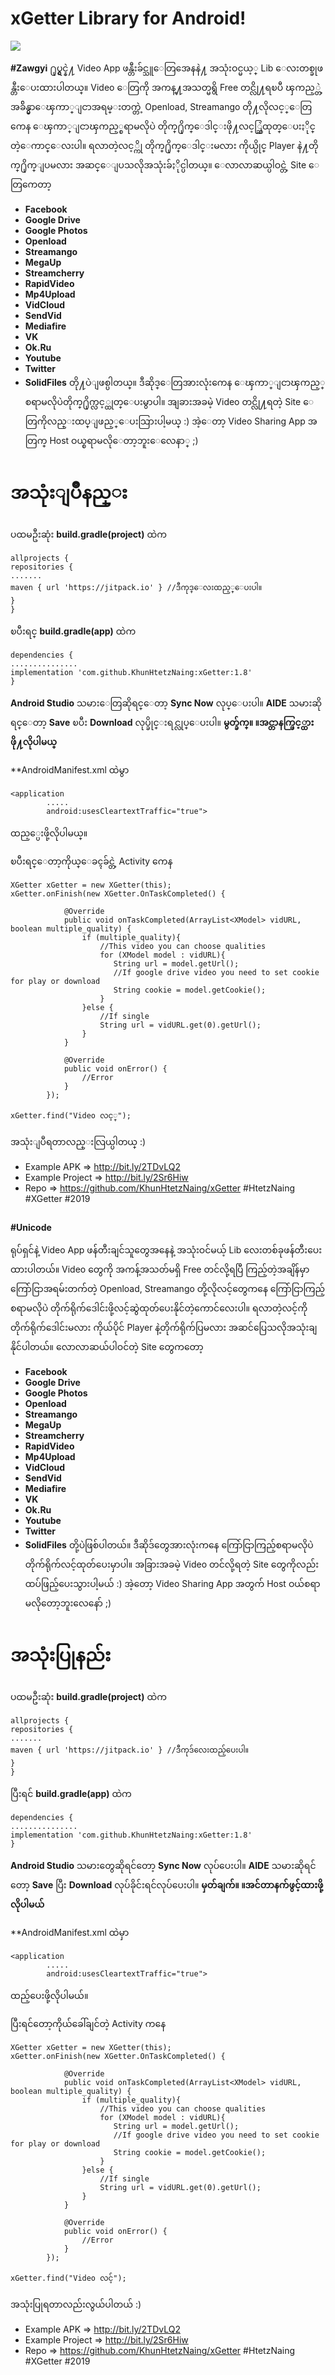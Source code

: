 
  

# xGetter Library for Android!
[![](https://jitpack.io/v/KhunHtetzNaing/XGetter.svg)](https://jitpack.io/#KhunHtetzNaing/XGetter)

**#Zawgyi**
႐ုပ္ရွင္နဲ႔ Video App ဖန္တီးခ်င္သူေတြအေနနဲ႔
အသုံးဝင္မယ့္ Lib ေလးတစ္ခုဖန္တီးေပးထားပါတယ္။
Video ေတြကို အကန္႔အသတ္မရွိ Free တင္လို႔ရၿပီ
ၾကည့္တဲ့အခ်ိန္မွာေၾကာ္ျငာအရမ္းတက္တဲ့
Openload, Streamango တို႔လိုလင့္ေတြကေန
ေၾကာ္ျငာၾကည့္စရာမလိုပဲ
တိုက္႐ိုက္ေဒါင္းဖို႔လင့္ဆြဲထုတ္ေပးႏိုင္တဲ့ေကာင္ေလးပါ။
ရလာတဲ့လင့္ကို တိုက္႐ိုက္ေဒါင္းမလား
ကိုယ္ပိုင္ Player နဲ႔တိုက္႐ိုက္ျပမလား
အဆင္ေျပသလိုအသုံးခ်ႏိုင္ပါတယ္။
ေလာလာဆယ္ပါဝင္တဲ့ Site ေတြကေတာ့
-  **Facebook**
-  **Google Drive**
-  **Google Photos**
-  **Openload**
-  **Streamango**
-  **MegaUp**
-  **Streamcherry**
-  **RapidVideo**
-  **Mp4Upload**
-  **VidCloud**
-  **SendVid** 
-  **Mediafire** 
-  **VK** 
-  **Ok.Ru**
-  **Youtube**
-  **Twitter**
-  **SolidFiles**
တို႔ပဲျဖစ္ပါတယ္။
ဒီဆိုဒ္ေတြအားလုံးကေန ေၾကာ္ျငာၾကည့္စရာမလိုပဲတိုက္႐ိုက္လင့္ထုတ္ေပးမွာပါ။
အျခားအခမဲ့ Video တင္လို႔ရတဲ့ Site ေတြကိုလည္းထပ္ျဖည့္ေပးသြားပါ့မယ္ :)
အဲ့ေတာ့ Video Sharing App အတြက္ Host ဝယ္စရာမလိုေတာ့ဘူးေလေနာ္ ;)

အသုံးျပဳနည္း
===========

ပထမဦးဆုံး **build.gradle(project)** ထဲက

    allprojects {
    repositories {
    .......
    maven { url 'https://jitpack.io' } //ဒီကုဒ္ေလးထည့္ေပးပါ။
    }
    }

ၿပီးရင္ **build.gradle(app)** ထဲက

    dependencies {
    ...............
    implementation 'com.github.KhunHtetzNaing:xGetter:1.8'
    }

**Android Studio** သမားေတြဆိုရင္ေတာ့ **Sync Now** လုပ္ေပးပါ။
**​AIDE** သမားဆိုရင္ေတာ့ **Save** ၿပီး **Download** လုပ္ခိုင္းရင္လုပ္ေပးပါ။
**မွတ္ခ်က္။ ။အင္တာနက္ဖြင့္ထားဖို႔လိုပါမယ္**

**AndroidManifest.xml ထဲမွာ

    <application
            .....
            android:usesCleartextTraffic="true">

ထည့္ပေးဖို့လိုပါမယ္။

ၿပီးရင္ေတာ့ကိုယ္ေခၚခ်င္တဲ့ Activity ကေန

    XGetter xGetter = new XGetter(this);
    xGetter.onFinish(new XGetter.OnTaskCompleted() {

                @Override
                public void onTaskCompleted(ArrayList<XModel> vidURL, boolean multiple_quality) {
                    if (multiple_quality){
                        //This video you can choose qualities
                        for (XModel model : vidURL){
                           String url = model.getUrl();
                           //If google drive video you need to set cookie for play or download
                           String cookie = model.getCookie();
                        }
                    }else {
                        //If single
                        String url = vidURL.get(0).getUrl();
                    }
                }

                @Override
                public void onError() {
                    //Error
                }
            });
    
    xGetter.find("Video လင့္");

အသုံးျပဳရတာလည္းလြယ္ပါတယ္ :)
- Example APK => http://bit.ly/2TDvLQ2
- Example Project => http://bit.ly/2Sr6Hiw
- Repo => https://github.com/KhunHtetzNaing/xGetter
#HtetzNaing #XGetter #2019
##

**#Unicode**


ရုပ်ရှင်နဲ့ Video App ဖန်တီးချင်သူတွေအနေနဲ့
အသုံးဝင်မယ့် Lib လေးတစ်ခုဖန်တီးပေးထားပါတယ်။
Video တွေကို အကန့်အသတ်မရှိ Free တင်လို့ရပြီ
ကြည့်တဲ့အချိန်မှာကြော်ငြာအရမ်းတက်တဲ့
Openload, Streamango တို့လိုလင့်တွေကနေ
ကြော်ငြာကြည့်စရာမလိုပဲ
တိုက်ရိုက်ဒေါင်းဖို့လင့်ဆွဲထုတ်ပေးနိုင်တဲ့ကောင်လေးပါ။
ရလာတဲ့လင့်ကို တိုက်ရိုက်ဒေါင်းမလား
ကိုယ်ပိုင် Player နဲ့တိုက်ရိုက်ပြမလား
အဆင်ပြေသလိုအသုံးချနိုင်ပါတယ်။
လောလာဆယ်ပါဝင်တဲ့ Site တွေကတော့
-  **Facebook**
-  **Google Drive**
-  **Google Photos**
-  **Openload**
-  **Streamango**
-  **MegaUp**
-  **Streamcherry**
-  **RapidVideo**
-  **Mp4Upload**
-  **VidCloud**
-  **SendVid**
-  **Mediafire**
-  **VK**
-  **Ok.Ru**
-  **Youtube**
-  **Twitter**
-  **SolidFiles**
တို့ပဲဖြစ်ပါတယ်။
ဒီဆိုဒ်တွေအားလုံးကနေ ကြော်ငြာကြည့်စရာမလိုပဲတိုက်ရိုက်လင့်ထုတ်ပေးမှာပါ။
အခြားအခမဲ့ Video တင်လို့ရတဲ့ Site တွေကိုလည်းထပ်ဖြည့်ပေးသွားပါ့မယ် :)
အဲ့တော့ Video Sharing App အတွက် Host ဝယ်စရာမလိုတော့ဘူးလေနော် ;)

အသုံးပြုနည်း
===========

ပထမဦးဆုံး **build.gradle(project)** ထဲက

    allprojects {
    repositories {
    .......
    maven { url 'https://jitpack.io' } //ဒီကုဒ်လေးထည့်ပေးပါ။
    }
    }

ပြီးရင် **build.gradle(app)** ထဲက

    dependencies {
    ...............
    implementation 'com.github.KhunHtetzNaing:xGetter:1.8'
    }

**Android Studio** သမားတွေဆိုရင်တော့ **Sync Now** လုပ်ပေးပါ။
**AIDE** သမားဆိုရင်တော့ **Save** ပြီး **Download** လုပ်ခိုင်းရင်လုပ်ပေးပါ။
**မှတ်ချက်။ ။အင်တာနက်ဖွင့်ထားဖို့လိုပါမယ်**

**AndroidManifest.xml ထဲမှာ

    <application
            .....
            android:usesCleartextTraffic="true">

ထည့်ပေးဖို့လိုပါမယ်။

ပြီးရင်တော့ကိုယ်ခေါ်ချင်တဲ့ Activity ကနေ

    XGetter xGetter = new XGetter(this);
    xGetter.onFinish(new XGetter.OnTaskCompleted() {

                @Override
                public void onTaskCompleted(ArrayList<XModel> vidURL, boolean multiple_quality) {
                    if (multiple_quality){
                        //This video you can choose qualities
                        for (XModel model : vidURL){
                           String url = model.getUrl();
                           //If google drive video you need to set cookie for play or download
                           String cookie = model.getCookie();
                        }
                    }else {
                        //If single
                        String url = vidURL.get(0).getUrl();
                    }
                }

                @Override
                public void onError() {
                    //Error
                }
            });

    xGetter.find("Video လင့်");

အသုံးပြုရတာလည်းလွယ်ပါတယ် :)
- Example APK => http://bit.ly/2TDvLQ2
- Example Project => http://bit.ly/2Sr6Hiw
- Repo => https://github.com/KhunHtetzNaing/xGetter
#HtetzNaing #XGetter #2019